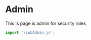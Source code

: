 # Admin

This is page is admin for security roles

<app-shell></app-shell>

```js script
import '/cwbAdmin.js';
```